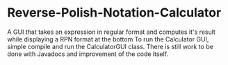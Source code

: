 # Reverse-Polish-Notation-Calculator
A GUI that takes an expression in regular format and computes it's result while displaying a RPN format at the bottom
To run the Calculator GUI, simple compile and run the CalculatorGUI class.
There is still work to be done with Javadocs and improvement of the code itself.
